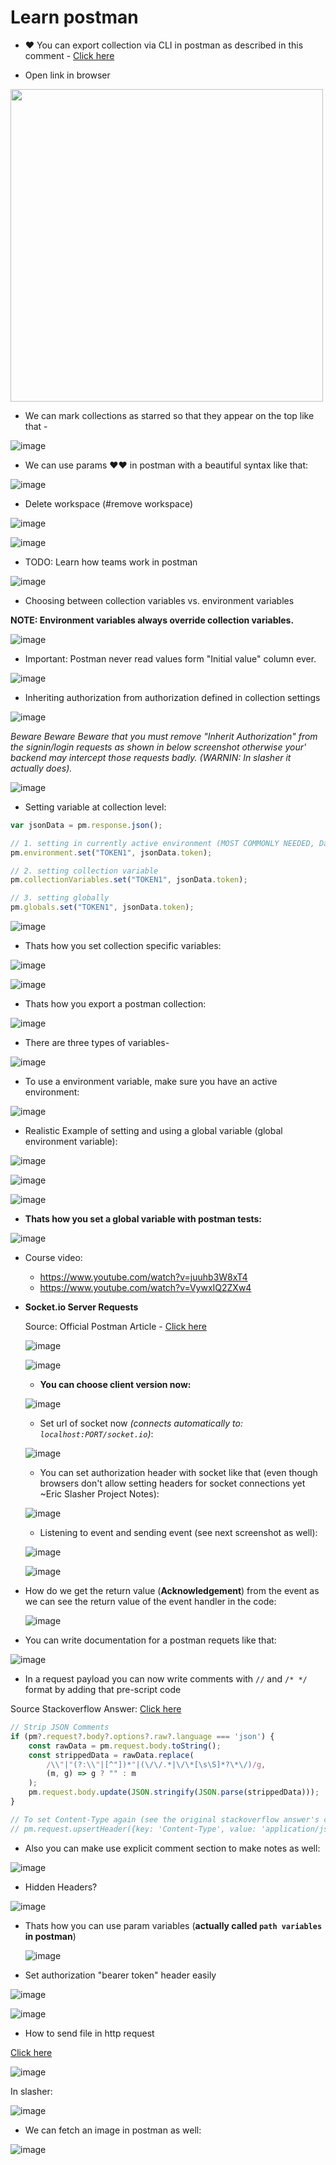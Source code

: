 # Learn postman

- ❤️ You can export collection via CLI in postman as described in this comment - [Click here](https://github.com/postmanlabs/postman-app-support/issues/2691#issuecomment-512180455)

- Open link in browser

<img width="500" src="https://github.com/sahilrajput03/sahilrajput03/assets/31458531/f9ad279d-0b21-406d-b64e-0c8848af23dc" />

- We can mark collections as starred so that they appear on the top like that -

 ![image](https://github.com/sahilrajput03/sahilrajput03/assets/31458531/bb8454af-dfe3-4f23-b6ff-ca0053f0fdf7)

- We can use params ❤️❤️ in postman with a beautiful syntax like that:

![image](https://github.com/sahilrajput03/sahilrajput03/assets/31458531/5c41c439-4041-4a86-a060-5f83126add35)

- Delete workspace (#remove workspace)

![image](https://github.com/sahilrajput03/sahilrajput03/assets/31458531/1bb9f083-fb0f-41ca-a070-cdd452ec4cc8)

![image](https://github.com/sahilrajput03/sahilrajput03/assets/31458531/0efdacc0-ef79-43cb-afeb-1c4db84011e9)

- TODO: Learn how teams work in postman

![image](https://github.com/sahilrajput03/sahilrajput03/assets/31458531/0dc41b89-dcc5-4d60-8534-7b98b4f2b86c)

- Choosing between collection variables vs. environment variables

**NOTE: Environment variables always override collection variables.**

![image](https://github.com/sahilrajput03/sahilrajput03/assets/31458531/0d2d1a12-1106-407b-af67-10f7b99ae446)

- Important: Postman never read values form "Initial value" column ever.

![image](https://github.com/sahilrajput03/sahilrajput03/assets/31458531/ce5455e8-3c53-406b-8eb7-0ec55aea05f5)

- Inheriting authorization from authorization defined in collection settings

![image](https://github.com/sahilrajput03/sahilrajput03/assets/31458531/cc299df3-9403-48ef-b44f-f6b1313d231b)

*Beware Beware Beware that you must remove "Inherit Authorization" from the signin/login requests as shown in below screenshot otherwise your' backend may intercept those requests badly. (WARNIN: In slasher it actually does).*

![image](https://github.com/sahilrajput03/sahilrajput03/assets/31458531/29902738-9d28-43f1-9a36-afa77812c4de)

- Setting variable at collection level: 

```js
var jsonData = pm.response.json();

// 1. setting in currently active environment (MOST COMMONLY NEEDED, Date: 28 May, 2023)
pm.environment.set("TOKEN1", jsonData.token);

// 2. setting collection variable
pm.collectionVariables.set("TOKEN1", jsonData.token);

// 3. setting globally
pm.globals.set("TOKEN1", jsonData.token);
```

![image](https://github.com/sahilrajput03/sahilrajput03/assets/31458531/1da05f53-30ab-40e5-926b-32b1758b46f9)


- Thats how you set collection specific variables:

![image](https://github.com/sahilrajput03/sahilrajput03/assets/31458531/3710988a-3b88-40ca-8550-384d64636046)

![image](https://github.com/sahilrajput03/sahilrajput03/assets/31458531/615d0dd9-6752-423c-828e-f450ad7636db)

- Thats how you export a postman collection:

![image](https://user-images.githubusercontent.com/31458531/192098914-a3438a9c-21cc-4fe0-9db3-fbd8bd3ee4fe.png)

- There are three types of variables-

![image](https://user-images.githubusercontent.com/31458531/192097123-03363f4f-c73f-4eeb-8560-ea43f28af8e4.png)

- To use a environment variable, make sure you have an active environment:

![image](https://user-images.githubusercontent.com/31458531/192097168-c942fe81-bac8-433e-8782-17d5f0175993.png)

- Realistic Example of setting and using a global variable (global environment variable):

![image](https://user-images.githubusercontent.com/31458531/192096992-b0f411bd-94b8-40ec-b8e3-1da159dfb7bc.png)

![image](https://user-images.githubusercontent.com/31458531/192097027-607ccbd6-efa2-4e08-9252-a129e717fe04.png)

![image](https://user-images.githubusercontent.com/31458531/192097045-67907d3a-b262-479a-b041-d41df42ac9b2.png)


- **Thats how you set a global variable with postman tests:**

![image](https://user-images.githubusercontent.com/31458531/202670601-dd595467-2185-40f6-bda4-8a093b02616c.png)

- Course video:
  - https://www.youtube.com/watch?v=juuhb3W8xT4
  - https://www.youtube.com/watch?v=VywxIQ2ZXw4

- **Socket.io Server Requests**

  Source: Official Postman Article - [Click here](https://blog.postman.com/postman-now-supports-socket-io/)

  ![image](https://user-images.githubusercontent.com/31458531/202640780-2d8b1f24-69be-4c2c-b052-9ba07eef4c23.png)

  ![image](https://user-images.githubusercontent.com/31458531/202640917-279da6ed-7aa0-4ba8-b0e4-70012a18c15a.png)

  - **You can choose client version now:**

  ![image](https://user-images.githubusercontent.com/31458531/202641045-34a12cdd-2745-4e2d-af8c-3fbe3bbe97bf.png)
  
  - Set url of socket now *(connects automatically to: `localhost:PORT/socket.io`)*:

  ![image](https://user-images.githubusercontent.com/31458531/202674719-3b430491-8dd8-40e0-8069-025dac790dd3.png) 


  - You can set authorization header with socket like that (even though browsers don't allow setting headers for socket connections yet ~Eric Slasher Project Notes):

  ![image](https://user-images.githubusercontent.com/31458531/202671481-19c3fe2c-376f-4880-8075-3a1ce02c509c.png)

  - Listening to event and sending event (see next screenshot as well):

  ![image](https://user-images.githubusercontent.com/31458531/202681646-842da8a5-04cd-4c9b-a309-593a286de4a2.png)


  ![image](https://user-images.githubusercontent.com/31458531/202681171-522a10c0-d5d3-4609-bb1b-8acc981b9e87.png)


- How do we get the return value (**Acknowledgement**) from the event as we can see the return value of the event handler in the code:

  ![image](https://user-images.githubusercontent.com/31458531/202679754-fb80a256-5169-41e4-a95f-baf72f1780db.png)


- You can write documentation for a postman requets like that:

![image](https://user-images.githubusercontent.com/31458531/207377460-05b98813-c6e0-4b88-8a23-faf8a62d6a06.png)


- In a request payload you can now write comments with `//` and `/* */` format by adding that pre-script code

Source Stackoverflow Answer: [Click here](https://stackoverflow.com/a/67467079/10012446)

```js
// Strip JSON Comments
if (pm?.request?.body?.options?.raw?.language === 'json') {
    const rawData = pm.request.body.toString();
    const strippedData = rawData.replace(
        /\\"|"(?:\\"|[^"])*"|(\/\/.*|\/\*[\s\S]*?\*\/)/g,
        (m, g) => g ? "" : m
    );
    pm.request.body.update(JSON.stringify(JSON.parse(strippedData)));
}

// To set Content-Type again (see the original stackoverflow answer's comment section):
// pm.request.upsertHeader({key: 'Content-Type', value: 'application/json'});
```

- Also you can make use explicit comment section to make notes as well:

![image](https://user-images.githubusercontent.com/31458531/207378369-41d78f06-e3d6-454a-adba-3ed0c0ce1015.png)

- Hidden Headers?

![image](https://user-images.githubusercontent.com/31458531/207421624-510f6c07-d366-44fc-ac24-1ee328041652.png)

- Thats how you can use param variables (**actually called `path variables` in postman**)

  ![image](https://user-images.githubusercontent.com/31458531/208105028-41ca37f7-77e9-41fd-a79f-312cbbcac948.png)


- Set authorization "bearer token" header easily

![image](https://user-images.githubusercontent.com/31458531/214358688-33fe42e6-7059-4f85-abed-b7e24372e6ef.png)

![image](https://user-images.githubusercontent.com/31458531/214358881-046e94f9-4272-48ff-bbe6-e6e92ed0d20c.png)

- How to send file in http request

[Click here](https://stackoverflow.com/a/39037889/10012446)

![image](https://user-images.githubusercontent.com/31458531/214363835-ed9f954b-fc09-4732-b225-ad9f29cc1a2a.png)

In slasher:

![image](https://github.com/sahilrajput03/sahilrajput03/assets/31458531/4e056ab9-8046-486e-afb6-a6f77fb0663b)

- We can fetch an image in postman as well:

![image](https://github.com/sahilrajput03/sahilrajput03/assets/31458531/e379c325-5144-4b1d-b63b-c09db2f7cc8f)
